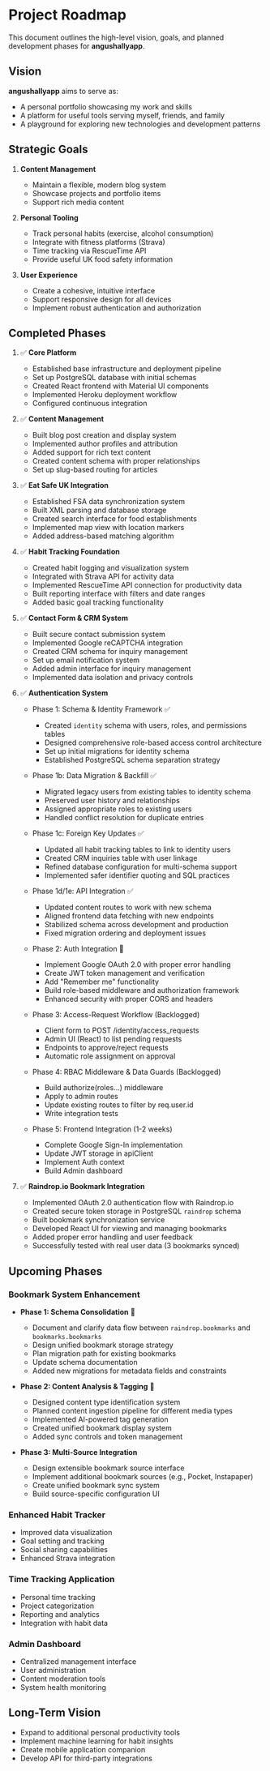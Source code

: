 # Project Roadmap

This document outlines the high-level vision, goals, and planned development phases for **angushallyapp**.

## Vision

**angushallyapp** aims to serve as:
- A personal portfolio showcasing my work and skills
- A platform for useful tools serving myself, friends, and family
- A playground for exploring new technologies and development patterns

## Strategic Goals

1. **Content Management**
   - Maintain a flexible, modern blog system
   - Showcase projects and portfolio items
   - Support rich media content

2. **Personal Tooling**
   - Track personal habits (exercise, alcohol consumption)
   - Integrate with fitness platforms (Strava)
   - Time tracking via RescueTime API
   - Provide useful UK food safety information

3. **User Experience**
   - Create a cohesive, intuitive interface
   - Support responsive design for all devices
   - Implement robust authentication and authorization

## Completed Phases

1. ✅ **Core Platform**
   - Established base infrastructure and deployment pipeline
   - Set up PostgreSQL database with initial schemas
   - Created React frontend with Material UI components
   - Implemented Heroku deployment workflow
   - Configured continuous integration

2. ✅ **Content Management**
   - Built blog post creation and display system
   - Implemented author profiles and attribution
   - Added support for rich text content
   - Created content schema with proper relationships
   - Set up slug-based routing for articles

3. ✅ **Eat Safe UK Integration**
   - Established FSA data synchronization system
   - Built XML parsing and database storage
   - Created search interface for food establishments
   - Implemented map view with location markers
   - Added address-based matching algorithm

4. ✅ **Habit Tracking Foundation**
   - Created habit logging and visualization system
   - Integrated with Strava API for activity data
   - Implemented RescueTime API connection for productivity data
   - Built reporting interface with filters and date ranges
   - Added basic goal tracking functionality

5. ✅ **Contact Form & CRM System**
   - Built secure contact submission system
   - Implemented Google reCAPTCHA integration
   - Created CRM schema for inquiry management
   - Set up email notification system
   - Added admin interface for inquiry management
   - Implemented data isolation and privacy controls

6. ✅ **Authentication System**
   - Phase 1: Schema & Identity Framework ✅
     - Created `identity` schema with users, roles, and permissions tables
     - Designed comprehensive role-based access control architecture
     - Set up initial migrations for identity schema
     - Established PostgreSQL schema separation strategy
   
   - Phase 1b: Data Migration & Backfill ✅
     - Migrated legacy users from existing tables to identity schema
     - Preserved user history and relationships
     - Assigned appropriate roles to existing users
     - Handled conflict resolution for duplicate entries
   
   - Phase 1c: Foreign Key Updates ✅
     - Updated all habit tracking tables to link to identity users
     - Created CRM inquiries table with user linkage
     - Refined database configuration for multi-schema support
     - Implemented safer identifier quoting and SQL practices
   
   - Phase 1d/1e: API Integration ✅
     - Updated content routes to work with new schema
     - Aligned frontend data fetching with new endpoints
     - Stabilized schema across development and production
     - Fixed migration ordering and deployment issues
   
   - Phase 2: Auth Integration 🔄
     - Implement Google OAuth 2.0 with proper error handling
     - Create JWT token management and verification
     - Add "Remember me" functionality
     - Build role-based middleware and authorization framework
     - Enhanced security with proper CORS and headers

   - Phase 3: Access-Request Workflow (Backlogged)
     - Client form to POST /identity/access_requests
     - Admin UI (React) to list pending requests
     - Endpoints to approve/reject requests
     - Automatic role assignment on approval

   - Phase 4: RBAC Middleware & Data Guards (Backlogged)
     - Build authorize(roles…) middleware
     - Apply to admin routes
     - Update existing routes to filter by req.user.id
     - Write integration tests

   - Phase 5: Frontend Integration (1-2 weeks)
     - Complete Google Sign-In implementation
     - Update JWT storage in apiClient
     - Implement Auth context
     - Build Admin dashboard

7. ✅ **Raindrop.io Bookmark Integration**
   - Implemented OAuth 2.0 authentication flow with Raindrop.io
   - Created secure token storage in PostgreSQL `raindrop` schema
   - Built bookmark synchronization service
   - Developed React UI for viewing and managing bookmarks
   - Added proper error handling and user feedback
   - Successfully tested with real user data (3 bookmarks synced)

## Upcoming Phases

### Bookmark System Enhancement
- **Phase 1: Schema Consolidation** 🔄
  - Document and clarify data flow between `raindrop.bookmarks` and `bookmarks.bookmarks`
  - Design unified bookmark storage strategy
  - Plan migration path for existing bookmarks
  - Update schema documentation
  - Added new migrations for metadata fields and constraints

- **Phase 2: Content Analysis & Tagging** 🔄
  - Designed content type identification system
  - Planned content ingestion pipeline for different media types
  - Implemented AI-powered tag generation
  - Created unified bookmark display system
  - Added sync controls and token management

- **Phase 3: Multi-Source Integration**
  - Design extensible bookmark source interface
  - Implement additional bookmark sources (e.g., Pocket, Instapaper)
  - Create unified bookmark sync system
  - Build source-specific configuration UI

### Enhanced Habit Tracker
- Improved data visualization
- Goal setting and tracking
- Social sharing capabilities
- Enhanced Strava integration

### Time Tracking Application
- Personal time tracking
- Project categorization
- Reporting and analytics
- Integration with habit data

### Admin Dashboard
- Centralized management interface
- User administration
- Content moderation tools
- System health monitoring

## Long-Term Vision

- Expand to additional personal productivity tools
- Implement machine learning for habit insights
- Create mobile application companion
- Develop API for third-party integrations
